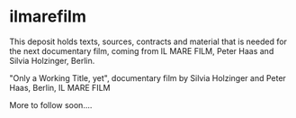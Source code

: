 # ilmarefilm


This deposit holds texts, sources, contracts and material that is needed for the next documentary film, coming from IL MARE FILM, Peter Haas and Silvia Holzinger, Berlin.

"Only a Working Title, yet", documentary film by Silvia Holzinger and Peter Haas, Berlin, IL MARE FILM

More to follow soon....
